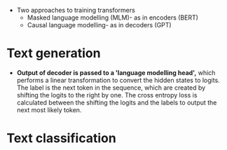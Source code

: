 - Two approaches to training transformers
	- Masked language modelling (MLM)- as in encoders (BERT)
	- Causal language modelling- as in decoders (GPT)

# Text generation
- **Output of decoder is passed to a 'language modelling head',** which performs a linear transformation to convert the hidden states to logits. The label is the next token in the sequence, which are created by shifting the logits to the right by one. The cross entropy loss is calculated between the shifting the logits and the labels to output the next most likely token. 
# Text classification
